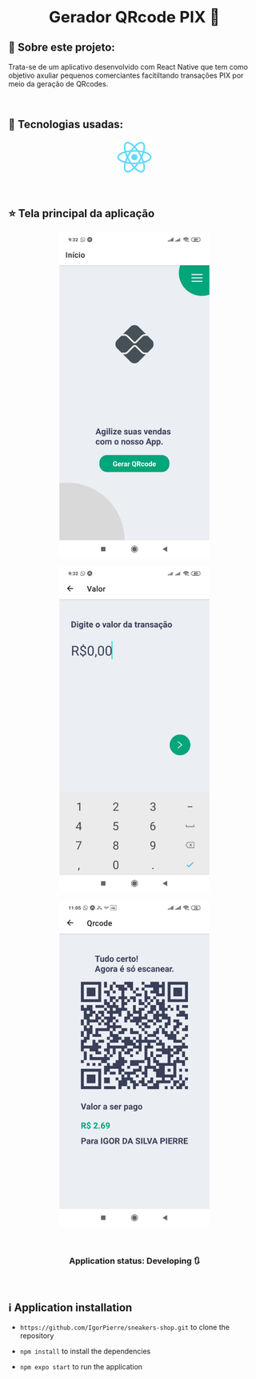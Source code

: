 ## **<h2 align="center"> Gerador QRcode PIX 📱</h2>**


## :pushpin: Sobre este projeto:
Trata-se de um aplicativo desenvolvido com React Native que tem como objetivo axuliar pequenos comerciantes facitiltando transações PIX por meio da geração de QRcodes.

<br>

## :rocket: Tecnologias usadas:
<p align="center">
  <img src="https://github.com/devicons/devicon/blob/master/icons/react/react-original.svg" alt="react"  width="70" height="70"/>
</p>
<br>

## :star: Tela principal da aplicação

<p align="center">
  <img src="/src/images/homeScreen.jpeg" alt="imagem da aplicação" width="300" />
</p>

<p align="center">
  <img src="/src/images/valueScreen.jpeg" alt="imagem da aplicação" width="300"/>
</p>

<p align="center">
  <img src="/src/images/qrcodeScreen.jpeg" alt="imagem da aplicação" width="300"/>
</p>

<br>

<h3 align="center"> 
	Application status: Developing 🔃
</h3>
<br>

## :information_source: Application installation
- `https://github.com/IgorPierre/sneakers-shop.git` to clone the repository

- `npm install` to install the dependencies

- `npm expo start` to run the application

<br>
